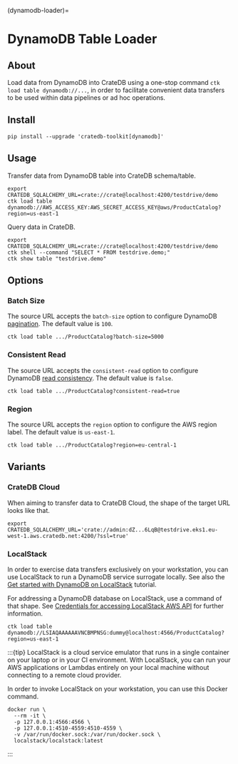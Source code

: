 (dynamodb-loader)=
# DynamoDB Table Loader

## About
Load data from DynamoDB into CrateDB using a one-stop command
`ctk load table dynamodb://...`, in order to facilitate convenient
data transfers to be used within data pipelines or ad hoc operations.

## Install
```shell
pip install --upgrade 'cratedb-toolkit[dynamodb]'
```

## Usage
Transfer data from DynamoDB table into CrateDB schema/table.
```shell
export CRATEDB_SQLALCHEMY_URL=crate://crate@localhost:4200/testdrive/demo
ctk load table dynamodb://AWS_ACCESS_KEY:AWS_SECRET_ACCESS_KEY@aws/ProductCatalog?region=us-east-1
```

Query data in CrateDB.
```shell
export CRATEDB_SQLALCHEMY_URL=crate://crate@localhost:4200/testdrive/demo
ctk shell --command "SELECT * FROM testdrive.demo;"
ctk show table "testdrive.demo"
```

## Options

### Batch Size
The source URL accepts the `batch-size` option to configure DynamoDB
[pagination]. The default value is `100`.
```shell
ctk load table .../ProductCatalog?batch-size=5000
```

### Consistent Read
The source URL accepts the `consistent-read` option to configure DynamoDB
[read consistency]. The default value is `false`.
```shell
ctk load table .../ProductCatalog?consistent-read=true
```

### Region
The source URL accepts the `region` option to configure the AWS region
label. The default value is `us-east-1`.
```shell
ctk load table .../ProductCatalog?region=eu-central-1
```


## Variants

### CrateDB Cloud
When aiming to transfer data to CrateDB Cloud, the shape of the target URL
looks like that.
```shell
export CRATEDB_SQLALCHEMY_URL='crate://admin:dZ...6LqB@testdrive.eks1.eu-west-1.aws.cratedb.net:4200/?ssl=true'
```

### LocalStack
In order to exercise data transfers exclusively on your workstation, you can
use LocalStack to run a DynamoDB service surrogate locally. See also the
[Get started with DynamoDB on LocalStack] tutorial.

For addressing a DynamoDB database on LocalStack, use a command of that shape.
See [Credentials for accessing LocalStack AWS API] for further information.
```shell
ctk load table dynamodb://LSIAQAAAAAAVNCBMPNSG:dummy@localhost:4566/ProductCatalog?region=us-east-1
```

:::{tip}
LocalStack is a cloud service emulator that runs in a single container on your
laptop or in your CI environment. With LocalStack, you can run your AWS
applications or Lambdas entirely on your local machine without connecting to
a remote cloud provider.

In order to invoke LocalStack on your workstation, you can use this Docker
command.
```shell
docker run \
  --rm -it \
  -p 127.0.0.1:4566:4566 \
  -p 127.0.0.1:4510-4559:4510-4559 \
  -v /var/run/docker.sock:/var/run/docker.sock \
  localstack/localstack:latest
```
:::


[Credentials for accessing LocalStack AWS API]: https://docs.localstack.cloud/references/credentials/
[Get started with DynamoDB on LocalStack]: https://docs.localstack.cloud/user-guide/aws/dynamodb/
[pagination]: https://docs.aws.amazon.com/amazondynamodb/latest/developerguide/Scan.html#Scan.Pagination
[read consistency]: https://docs.aws.amazon.com/amazondynamodb/latest/developerguide/Scan.html#Scan.ReadConsistency
